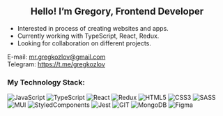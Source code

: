 <h2 align="center">Hello! I’m Gregory, Frontend Developer</h2>

- Interested in process of creating websites and apps.
- Currently working with TypeScript, React, Redux.
- Looking for collaboration on different projects.

E-mail: mr.gregkozlov@gmail.com
</br>
Telegram: https://t.me/gregkozlov

### My Technology Stack:

![JavaScript](https://img.shields.io/badge/-JavaScript-011?&logo=JavaScript)
![TypeScript](https://img.shields.io/badge/-TypeScript-011?&logo=TypeScript)
![React](https://img.shields.io/badge/-React-011?&logo=React)
![Redux](https://img.shields.io/badge/Redux-011?logo=redux)
![HTML5](https://img.shields.io/badge/-HTML5-011?&logo=HTML5)
![CSS3](https://img.shields.io/badge/-CSS3-011?&logo=CSS3)
![SASS](https://img.shields.io/badge/-SASS-011?&logo=SASS)
![MUI](https://img.shields.io/badge/-MUI-011?&logo=MUI)
![StyledComponents](https://img.shields.io/badge/-StyledComponents-011?&logo=StyledComponents)
![Jest](https://img.shields.io/badge/-Jest-011?&logo=Jest)
![GIT](https://img.shields.io/badge/-GIT-011?&logo=GIT)
![MongoDB](https://img.shields.io/badge/-MongoDB-011?&logo=MongoDB)
![Figma](https://img.shields.io/badge/-Figma-011?&logo=Figma)
